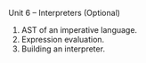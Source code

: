 Unit 6 – Interpreters (Optional)
1.	AST of an imperative language.
2.	Expression evaluation.
3.	Building an interpreter.
